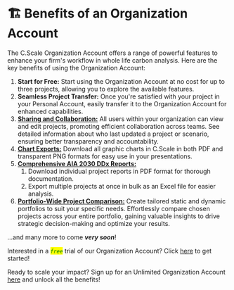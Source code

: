 # 🏗️ Benefits of an Organization Account

The C.Scale Organization Account offers a range of powerful features to enhance your firm's workflow in whole life carbon analysis. Here are the key benefits of using the Organization Account:



1. **Start for Free:** Start using the Organization Account at no cost for up to three projects, allowing you to explore the available features.
2. **Seamless Project Transfer:** Once you're satisfied with your project in your Personal Account, easily transfer it to the Organization Account for enhanced capabilities.
3. [**Sharing and Collaboration:**](sharing-and-collaboration.md) All users within your organization can view and edit projects, promoting efficient collaboration across teams. See detailed information about who last updated a project or scenario, ensuring better transparency and accountability.
4. [**Chart Exports:**](chart-exports.md) Download all graphic charts in C.Scale in both PDF and transparent PNG formats for easy use in your presentations.
5. [**Comprehensive AIA 2030 DDx Reports:**](aia-ddx-reporting.md)
   1. Download individual project reports in PDF format for thorough documentation.
   2. Export multiple projects at once in bulk as an Excel file for easier analysis.
6. [**Portfolio-Wide Project Comparison:**](../compare-projects-within-portfolio.md) Create tailored static and dynamic portfolios to suit your specific needs. Effortlessly compare chosen projects across your entire portfolio, gaining valuable insights to drive strategic decision-making and optimize your results.

...and many more to come _**very soon**_!



Interested in a _<mark style="color:green;">`free`</mark>_ trial of our Organization Account? Click [here](mailto:hi@cscale.io) to get started!

Ready to scale your impact? Sign up for an Unlimited Organization Account [here](mailto:hi@cscale.io) and unlock all the benefits!
